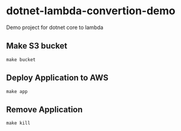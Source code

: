 # dotnet-lambda-convertion-demo

Demo project for dotnet core to lambda

## Make S3 bucket

`make bucket`

## Deploy Application to AWS

`make app`

## Remove Application

`make kill`
